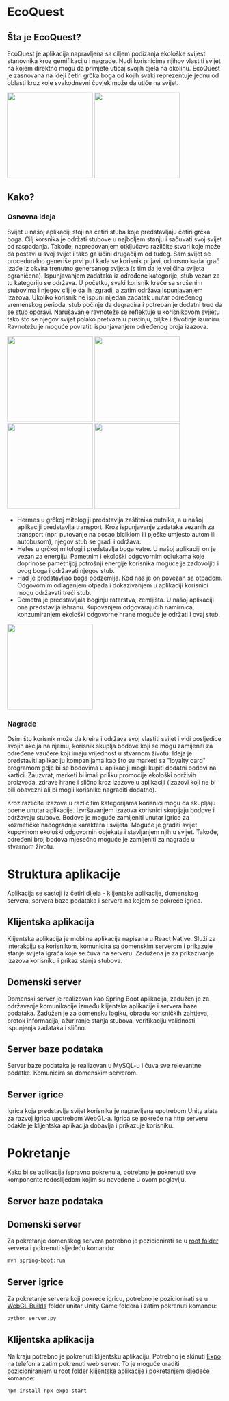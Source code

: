 # EcoQuest

###

## Šta je EcoQuest?
EcoQuest je aplikacija napravljena sa ciljem podizanja ekološke svijesti stanovnika kroz gemifikaciju i nagrade. Nudi korisnicima njihov vlastiti svijet na kojem direktno mogu da primjete uticaj svojih djela na okolinu. EcoQuest je zasnovana na ideji četiri grčka boga od kojih svaki reprezentuje jednu od oblasti kroz koje svakodnevni čovjek može da utiče na svijet.

<img src="https://github.com/Chameleeon/BEST_Hackathon/blob/main/assets/login.jpg" width="200"> <img src="https://github.com/Chameleeon/BEST_Hackathon/blob/main/assets/registracija.jpg" width="200">

## Kako?
### Osnovna ideja
Svijet u našoj aplikaciji stoji na četiri stuba koje predstavljaju četiri grčka boga. Cilj korsnika je održati stubove u najboljem stanju i sačuvati svoj svijet od raspadanja. Takođe, napredovanjem otključava različite stvari koje može da postavi u svoj svijet i tako ga učini drugačijim od tuđeg. Sam svijet se proceduralno generiše prvi put kada se korisnik prijavi, odnosno kada igrač izađe iz okvira trenutno genersanog svijeta (s tim da je veličina svijeta ograničena). Ispunjavanjem zadataka iz određene kategorije, stub vezan za tu kategoriju se održava. U početku, svaki korisnik kreće sa srušenim stubovima i njegov cilj je da ih izgradi, a zatim održava ispunjavanjem izazova. Ukoliko korisnik ne ispuni nijedan zadatak unutar određenog vremenskog perioda, stub počinje da degradira i potreban je dodatni trud da se stub oporavi. Narušavanje ravnoteže se reflektuje u korisnikovom svjietu tako što se njegov svijet polako pretvara u pustinju, biljke i životinje izumiru. Ravnotežu je moguće povratiti ispunjavanjem određenog broja izazova.

<img src="https://github.com/Chameleeon/BEST_Hackathon/blob/main/assets/izazovi.jpg" width="200"> <img src="https://github.com/Chameleeon/BEST_Hackathon/blob/main/assets/setnja.jpg" width="200"> <img src="https://github.com/Chameleeon/BEST_Hackathon/blob/main/assets/transport.jpg" width="200"> <img src="https://github.com/Chameleeon/BEST_Hackathon/blob/main/assets/svijet.png" width="200">

* Hermes u grčkoj mitologiji predstavlja zaštitnika putnika, a u našoj aplikaciji predstavlja transport. Kroz ispunjavanje zadataka vezanih za transport (npr. putovanje na posao biciklom ili pješke umjesto autom ili autobusom), njegov stub se gradi i održava.
* Hefes u grčkoj mitologiji predstavlja boga vatre. U našoj aplikaciji on je vezan za energiju. Pametnim i ekološki odgovornim odlukama koje doprinose pametnijoj potrošnji energije korisnika moguće je zadovoljiti i ovog boga i održavati njegov stub.
* Had je predstavljao boga podzemlja. Kod nas je on povezan sa otpadom. Odgovornim odlaganjem otpada i dokazivanjem u aplikaciji korisnici mogu održavati treći stub.
* Demetra je predstavljala boginju ratarstva, zemljišta. U našoj aplikaciji ona predstavlja ishranu. Kupovanjem odgovarajućih namirnica, konzumiranjem ekološki odgovorne hrane moguće je održati i ovaj stub.
<img src="https://github.com/Chameleeon/BEST_Hackathon/blob/main/assets/stubovi.jpg" width="200">

### Nagrade
Osim što korisnik može da kreira i održava svoj vlastiti svijet i vidi posljedice svojih akcija na njemu, korisnik skuplja bodove koji se mogu zamijeniti za određene vaučere koji imaju vrijednost u stvarnom životu. Ideja je predstaviti aplikaciju kompanijama kao što su marketi sa "loyalty card" programom gdje bi se bodovima u aplikaciji mogli kupiti dodatni bodovi na kartici. Zauzvrat, marketi bi imali priliku promocije ekološki održivih proizvoda, zdrave hrane i slično kroz izazove u aplikaciji (izazovi koji ne bi bili obavezni ali bi mogli korisnike nagraditi dodatno).

Kroz različite izazove u različitim kategorijama korisnici mogu da skupljaju poene unutar aplikacije. Izvršavanjem izazova korisnici skupljaju bodove i održavaju stubove. Bodove je moguće zamijeniti unutar igrice za kozmetičke nadogradnje karaktera i svijeta. Moguće je graditi svijet kupovinom ekološki odgovornih objekata i stavljanjem njih u svijet. Takođe, određeni broj bodova mjesečno moguće je zamijeniti za nagrade u stvarnom životu.

# Struktura aplikacije
Aplikacija se sastoji iz četiri dijela - klijentske aplikacije, domenskog servera, servera baze podataka i servera na kojem se pokreće igrica.

## Klijentska aplikacija
Klijentska aplikacija je mobilna aplikacija napisana u React Native. Služi za interakciju sa korisnikom, komunicira sa domenskim serverom i prikazuje stanje svijeta igrača koje se čuva na serveru. Zadužena je za prikazivanje izazova korisniku i prikaz stanja stubova.

## Domenski server
Domenski server je realizovan kao Spring Boot aplikacija, zadužen je za održavanje komunikacije između klijentske aplikacije i servera baze podataka. Zadužen je za domensku logiku, obradu korisničkih zahtjeva, protok informacija, ažuriranje stanja stubova, verifikaciju validnosti ispunjenja zadataka i slično.

## Server baze podataka
Server baze podataka je realizovan u MySQL-u i čuva sve relevantne podatke. Komunicira sa domenskim serverom.

## Server igrice
Igrica koja predstavlja svijet korisnika je napravljena upotrebom Unity alata za razvoj igrica upotrebom WebGL-a. Igrica se pokreće na http serveru odakle je klijentska aplikacija dobavlja i prikazuje korisniku.


# Pokretanje
Kako bi se aplikacija ispravno pokrenula, potrebno je pokrenuti sve komponente redoslijedom kojim su navedene u ovom poglavlju.

## Server baze podataka

## Domenski server
Za pokretanje domenskog servera potrebno je pozicionirati se u [root folder](https://github.com/Chameleeon/BEST_Hackathon/tree/main/server) servera i pokrenuti sljedeću komandu:
```bash
mvn spring-boot:run
```

## Server igrice
Za pokretanje servera koji pokreće igricu, potrebno je pozicionirati se u [WebGL Builds](https://github.com/Chameleeon/BEST_Hackathon/tree/main/Unity%20Game/WebGL%20Builds) folder unitar Unity Game foldera i zatim pokrenuti komandu:
```bash
python server.py
```

## Klijentska aplikacija
Na kraju potrebno je pokrenuti klijentsku aplikaciju. Potrebno je skinuti [Expo](https://expo.dev/go) na telefon a zatim pokrenuti web server. To je moguće uraditi pozicioniranjem u [root folder](https://github.com/Chameleeon/BEST_Hackathon/tree/main/FrontEnd) klijentske aplikacije i pokretanjem sljedeće komande:
```bash
npm install npx expo start
```





